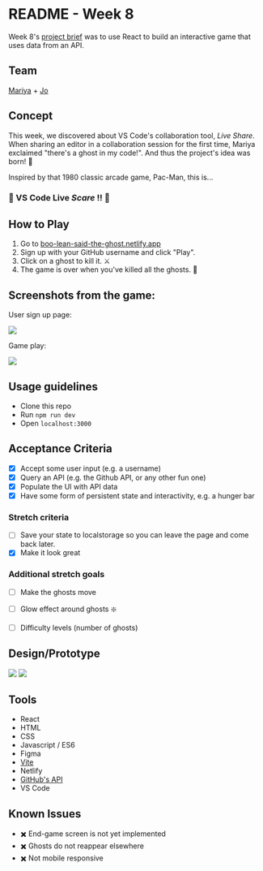 # README - Week 8

Week 8's [project brief](https://learn.foundersandcoders.com/course/syllabus/client-side-app/project/) was to use React to build an interactive game that uses data from an API.

## Team

[Mariya](https://github.com/mariyapeychinova) + [Jo](https://github.com/jamdelion)

## Concept

This week, we discovered about VS Code's collaboration tool, *Live Share*. When sharing an editor in a collaboration session for the first time, Mariya exclaimed "there's a ghost in my code!". And thus the project's idea was born! :baby_chick: 

Inspired by that 1980 classic arcade game, Pac-Man, this is...

###  :ghost: VS Code Live *Scare* !! :ghost: 

## How to Play

1. Go to [boo-lean-said-the-ghost.netlify.app](https://boo-lean-said-the-ghost.netlify.app)
2. Sign up with your GitHub username and click "Play".
3. Click on a ghost to kill it. :crossed_swords: 
4. The game is over when you've killed all the ghosts. :grimacing: 

## Screenshots from the game:

User sign up page:

![](https://i.imgur.com/DsQwGIZ.png)

Game play:

![](https://i.imgur.com/6Hp6ynn.png)


## Usage guidelines

- Clone this repo
- Run `npm run dev`
- Open `localhost:3000`

## Acceptance Criteria

- [x] Accept some user input (e.g. a username)
- [x] Query an API (e.g. the Github API, or any other fun one)
- [x] Populate the UI with API data
- [x] Have some form of persistent state and interactivity, e.g. a hunger bar

### Stretch criteria

- [ ] Save your state to localstorage so you can leave the page and come back later.
- [x] Make it look great

### Additional stretch goals

- [ ] Make the ghosts move
- [ ] Glow effect around ghosts :sparkle: 
- [ ] Difficulty levels (number of ghosts)


## Design/Prototype

![](https://i.imgur.com/To6jRBR.png)
![](https://i.imgur.com/VgXOOkd.png)

## Tools

- React
- HTML
- CSS
- Javascript / ES6
- Figma
- [Vite](https://vitejs.dev/)
- Netlify
- [GitHub's API](https://developer.github.com/v3/)
- VS Code


## Known Issues 

- :heavy_multiplication_x:  End-game screen is not yet implemented 
- :heavy_multiplication_x:  Ghosts do not reappear elsewhere
- :heavy_multiplication_x:  Not mobile responsive

